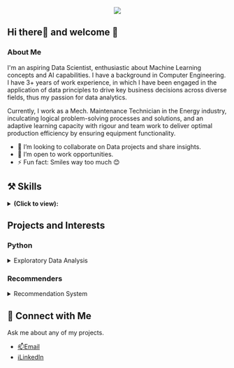 <p align="center">
  <a href="https://www.linkedin.com/in/chisom-onyeka" target="_blank"><img src="https://img.shields.io/badge/Linkedin-Connect%20With%20Chisom-blue?logo=linkedin" /></a>
</p>

## Hi there👋 and welcome 🤗

### About Me

I'm an aspiring Data Scientist, enthusiastic about Machine Learning concepts and AI capabilities.
I have a background in Computer Engineering. I have 3+ years of work experience, in which I have been engaged in the application of data principles to drive key business decisions across diverse fields, thus my passion for data analytics.

Currently, I work as a Mech. Maintenance Technician in the Energy industry, inculcating logical problem-solving processes and solutions, and an adaptive learning capacity with rigour and team work to deliver optimal production efficiency by ensuring equipment functionality. 


- 👯 I’m looking to collaborate on Data projects and share insights.
- 🔭 I’m open to work opportunities.
- ⚡ Fun fact: Smiles way too much 😊

 ## ⚒️ Skills
<details>
<summary><b>(Click to view): </b></summary>
  <p> 🥼
  
  - **Programming Technologies:** SQL, Python

  - **Business Intelligence Tools:** MS Excel, Tableau, PowerBI
</p>
 </details>

## Projects and Interests

### Python
  <details>
   <summary> Exploratory Data Analysis
   </summary>
    <ul>
    <li><a href= "https://github.com/Kingston257/Investigating-Netflix-Movies"> Investigating Netflix Movies
   </a></li>
    <li><a href= "https://github.com/Kingston257/NYC-School-SAT-Performance-Analysis">NYC School SAT Performance Analysis
   </a></li>
    </ul>
 </details>

  ### Recommenders
<details>
   <summary> Recommendation System
   </summary>
    <ul>
    <li><a href= "https://github.com/Kingston257/recommenders"> recommenders
   </a></li>
    </ul>
 </details>
  
 ## 💬 Connect with Me
 Ask me about any of my projects.
- [📫Email](mailto:kingsleyonyeka87@gmail.com)
- [ℹLinkedIn](https://www.linkedin.com/in/chisom-onyeka/)
 
